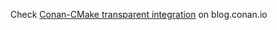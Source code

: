 Check [Conan-CMake transparent integration](https://blog.conan.io/2018/06/11/Transparent-CMake-Integration.html) on blog.conan.io
